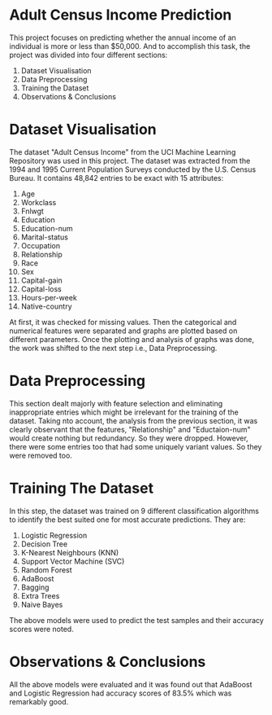# Adult Census Income Prediction
This project focuses on predicting whether the annual income of an individual is more or less than $50,000. And to accomplish this task, the project was divided into four different sections:
1. Dataset Visualisation
2. Data Preprocessing
3. Training the Dataset
4. Observations & Conclusions

# Dataset Visualisation
The dataset "Adult Census Income" from the UCI Machine Learning Repository was used in this project. The dataset was extracted from the 1994 and 1995 Current Population Surveys conducted by the U.S. Census Bureau. It contains 48,842 entries to be exact with 15 attributes:
 1. Age
 2. Workclass  
 3. Fnlwgt 
 4. Education
 5. Education-num
 6. Marital-status
 7. Occupation
 8. Relationship
 9. Race
10. Sex
11. Capital-gain 
12. Capital-loss
13. Hours-per-week
14. Native-country

At first, it was checked for missing values. Then the categorical and numerical features were separated and graphs are plotted based on different parameters. Once the plotting and analysis of graphs was done, the work was shifted to the next step i.e., Data Preprocessing.

# Data Preprocessing
This section dealt majorly with feature selection and eliminating inappropriate entries which might be irrelevant for the training of the dataset. Taking nto account, the analysis from the previous section, it was clearly observant that the features, "Relationship" and "Eductaion-num" would create nothing but redundancy. So they were dropped. However, there were some entries too that had some uniquely variant values. So they were removed too.

# Training The Dataset
In this step, the dataset was trained on 9 different classification algorithms to identify the best suited one for most accurate predictions. They are:
1. Logistic Regression
2. Decision Tree
3. K-Nearest Neighbours (KNN)
4. Support Vector Machine (SVC)
5. Random Forest
6. AdaBoost
7. Bagging
8. Extra Trees
9. Naive Bayes

The above models were used to predict the test samples and their accuracy scores were noted.

# Observations & Conclusions
All the above models were evaluated and it was found out that AdaBoost and Logistic Regression had accuracy scores of 83.5% which was remarkably good.
